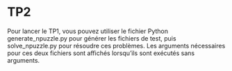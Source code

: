 # TP2

Pour lancer le TP1, vous pouvez utiliser le fichier Python generate_npuzzle.py pour générer les fichiers de test, 
puis solve_npuzzle.py pour résoudre ces problèmes. Les arguments nécessaires pour ces deux fichiers sont affichés lorsqu’ils sont exécutés sans arguments.